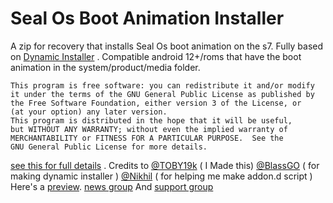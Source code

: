 # Seal Os Boot Animation Installer
A zip for recovery that installs Seal Os boot animation on the s7.
Fully based on [Dynamic Installer](https://forum.xda-developers.com/t/zip-dual-installer-dynamic-installer-stable-4-6-b-android-10-or-earlier.4279541/) .
Compatible android 12+/roms that have the boot animation in the system/product/media folder.

    This program is free software: you can redistribute it and/or modify
    it under the terms of the GNU General Public License as published by
    the Free Software Foundation, either version 3 of the License, or
    (at your option) any later version.
    This program is distributed in the hope that it will be useful,
    but WITHOUT ANY WARRANTY; without even the implied warranty of
    MERCHANTABILITY or FITNESS FOR A PARTICULAR PURPOSE.  See the
    GNU General Public License for more details.
[see this for full details](https://www.gnu.org/licenses/) .
Credits to [@TOBY19k](https://forum.xda-developers.com/m/toby19k.12326709/) ( I Made this)
[@BlassGO](https://forum.xda-developers.com/m/blassgo.11402469/) ( for making dynamic installer )
[@Nikhil](https://forum.xda-developers.com/m/nikhil.4867515/) ( for helping me make addon.d script )
Here's a [preview](https://youtu.be/T2lpjj9OCqg).
[news group](https://t.me/sealosinstaller) 
And 
[support group](https://t.me/sealosbootanimationinstaller)
